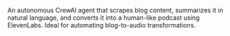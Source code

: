 An autonomous CrewAI agent that scrapes blog content, summarizes it in natural language, and converts it into a human-like podcast using ElevenLabs. Ideal for automating blog-to-audio transformations.